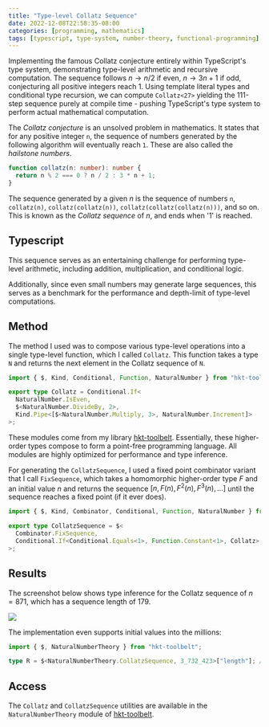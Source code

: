 ```yaml
---
title: "Type-level Collatz Sequence"
date: 2022-12-08T22:58:35-08:00
categories: [programming, mathematics]
tags: [typescript, type-system, number-theory, functional-programming]
---
```


Implementing the famous Collatz conjecture entirely within TypeScript's type system, demonstrating type-level arithmetic and recursive computation. The sequence follows $n \rightarrow n/2$ if even, $n \rightarrow 3n+1$ if odd, conjecturing all positive integers reach 1. Using template literal types and conditional type recursion, we can compute `Collatz<27>` yielding the 111-step sequence purely at compile time - pushing TypeScript's type system to perform actual mathematical computation.

<!--more-->

The _Collatz conjecture_ is an unsolved problem in mathematics. It states that for any positive integer `n`, the sequence of numbers generated by the following algorithm will eventually reach `1`. These are also called the _hailstone numbers_.

```ts
function collatz(n: number): number {
  return n % 2 === 0 ? n / 2 : 3 * n + 1;
}
```

The sequence generated by a given $n$ is the sequence of numbers `n`, `collatz(n)`, `collatz(collatz(n))`, `collatz(collatz(collatz(n)))`, and so on. This is known as the _Collatz sequence_ of $n$, and ends when '1' is reached.

## Typescript

This sequence serves as an entertaining challenge for performing type-level arithmetic, including addition, multiplication, and conditional logic.

Additionally, since even small numbers may generate large sequences, this serves as a benchmark for the performance and depth-limit of type-level computations.

## Method

The method I used was to compose various type-level operations into a single type-level function, which I called `Collatz`. This function takes a type `N` and returns the next element in the Collatz sequence of `N`.

```ts
import { $, Kind, Conditional, Function, NaturalNumber } from "hkt-toolbelt";

export type Collatz = Conditional.If<
  NaturalNumber.IsEven,
  $<NaturalNumber.DivideBy, 2>,
  Kind.Pipe<[$<NaturalNumber.Multiply, 3>, NaturalNumber.Increment]>
>;
```

These modules come from my library [hkt-toolbelt](http://hkt.code.lol). Essentially, these higher-order types compose to form a point-free programming language. All modules are highly optimized for performance and type inference.

For generating the `CollatzSequence`, I used a fixed point combinator variant that I call `FixSequence`, which takes a homomorphic higher-order type $F$ and an initial value $n$ and returns the sequence $[n, F(n), F^2(n), F^3(n), ...]$ until the sequence reaches a fixed point (if it ever does).

```ts
import { $, Kind, Combinator, Conditional, Function, NaturalNumber } from "..";

export type CollatzSequence = $<
  Combinator.FixSequence,
  Conditional.If<Conditional.Equals<1>, Function.Constant<1>, Collatz>
>;
```

## Results

The screenshot below shows type inference for the Collatz sequence of $n = 871$, which has a sequence length of 179.

![](/img/programming/type-level-collatz.png)

The implementation even supports initial values into the millions:

```ts
import { $, NaturalNumberTheory } from "hkt-toolbelt";

type R = $<NaturalNumberTheory.CollatzSequence, 3_732_423>["length"]; // 597
```

## Access

The `Collatz` and `CollatzSequence` utilities are available in the `NaturalNumberTheory` module of [hkt-toolbelt](http://hkt.code.lol).
